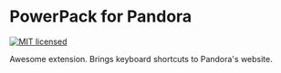 # PowerPack for Pandora #

[![MIT licensed](https://img.shields.io/badge/license-MIT-blue.svg)](https://raw.githubusercontent.com/hyperium/hyper/master/LICENSE)

Awesome extension. Brings keyboard shortcuts to Pandora's website.
